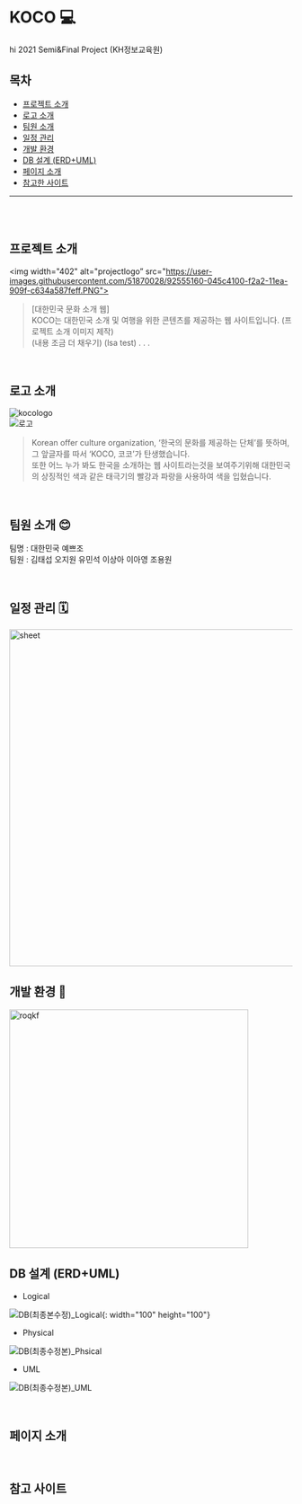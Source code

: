 # KOCO 💻
hi
2021 Semi&Final Project (KH정보교육원)
<br/>

## 목차
- <a href="#projectintro">프로젝트 소개</a>
- <a href="#logo">로고 소개</a>
- <a href="#team">팀원 소개</a>
- <a href="#schedule">일정 관리</a>
- <a href="#settings">개발 환경</a>
- <a href="#db">DB 설계 (ERD+UML)</a>
- <a href="#pageintro">페이지 소개</a>
- <a href="#reference">참고한 사이트</a>
-------------

<br/>
<br/>

## <a name="projectintro">프로젝트 소개</a>
<img width="402" alt="projectlogo” src="https://user-images.githubusercontent.com/51870028/92555160-045c4100-f2a2-11ea-909f-c634a587feff.PNG">
 
> [대한민국 문화 소개 웹] <br/>
KOCO는 대한민국 소개 및 여행을 위한 콘텐츠를 제공하는 웹 사이트입니다. 
(프로젝트 소개 이미지 제작)<br/>
(내용 조금 더 채우기)
(lsa test)
.
.
.

<br/>

## <a name="logo">로고 소개</a>
![kocologo](https://user-images.githubusercontent.com/19661533/103808339-2b355300-509b-11eb-8b58-842d8b79ec12.png)<br/>
![로고](https://user-images.githubusercontent.com/19661533/111074674-78182880-8527-11eb-8e10-71f2d026ab0f.png)
> Korean offer culture organization, ‘한국의 문화를 제공하는 단체’를 뜻하며, 그 앞글자를 따서 ‘KOCO, 코코’가 탄생했습니다.<br/>
또한 어느 누가 봐도 한국을 소개하는 웹 사이트라는것을 보여주기위해 대한민국의 상징적인 색과 같은 태극기의 빨강과 파랑을 사용하여 색을 입혔습니다. 


<br/>

## <a name="team">팀원 소개 😊</a>
팀명 : 대한민국 예쁘조 <br/>
팀원 : 김태섭 오지원 유민석 이상아 이아영 조용원

<br/>

## <a name="schedule">일정 관리 🗓</a>
<img width="600" alt="sheet" src="https://user-images.githubusercontent.com/19661533/103805171-916ba700-5096-11eb-8f05-217dbc58bef4.png">

<br/>

## <a name="settings">개발 환경 🔧</a>
<img width="425" alt="roqkf" src="https://user-images.githubusercontent.com/51870028/92555289-47b6af80-f2a2-11ea-9367-8ec1f00fe7e9.PNG">

<br/>

## <a name="db">DB 설계 (ERD+UML)</a>
- Logical

![DB(최종본수정)_Logical](https://user-images.githubusercontent.com/19661533/111074579-eb6d6a80-8526-11eb-852e-e419a1ffafd5.png){: width="100" height="100"}

- Physical

![DB(최종수정본)_Phsical](https://user-images.githubusercontent.com/19661533/111074603-0e981a00-8527-11eb-95d7-bccb0edf0259.png)

- UML

![DB(최종수정본)_UML](https://user-images.githubusercontent.com/19661533/111074610-1ce63600-8527-11eb-8247-88d449d51360.png)

<br/>

## <a name="pageintro">페이지 소개</a>

<br/>

## <a name="reference">참고 사이트</a>

<br/>
